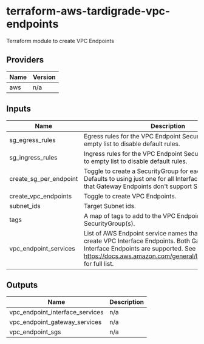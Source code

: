 # terraform-aws-tardigrade-vpc-endpoints

Terraform module to create VPC Endpoints


<!-- BEGIN TFDOCS -->
## Providers

| Name | Version |
|------|---------|
| aws | n/a |

## Inputs

| Name | Description | Type | Default | Required |
|------|-------------|------|---------|:-----:|
| sg\_egress\_rules | Egress rules for the VPC Endpoint SecurityGroup(s). Set to empty list to disable default rules. | `list` | n/a | yes |
| sg\_ingress\_rules | Ingress rules for the VPC Endpoint SecurityGroup(s). Set to empty list to disable default rules. | `list` | n/a | yes |
| create\_sg\_per\_endpoint | Toggle to create a SecurityGroup for each VPC Endpoint. Defaults to using just one for all Interface Endpoints. Note that Gateway Endpoints don't support SecurityGroups. | `bool` | `false` | no |
| create\_vpc\_endpoints | Toggle to create VPC Endpoints. | `bool` | `true` | no |
| subnet\_ids | Target Subnet ids. | `list(string)` | `[]` | no |
| tags | A map of tags to add to the VPC Endpoint and to the SecurityGroup(s). | `map(string)` | `{}` | no |
| vpc\_endpoint\_services | List of AWS Endpoint service names that are used to create VPC Interface Endpoints. Both Gateway and Interface Endpoints are supported. See https://docs.aws.amazon.com/general/latest/gr/rande.html for full list. | `list(string)` | `[]` | no |

## Outputs

| Name | Description |
|------|-------------|
| vpc\_endpoint\_interface\_services | n/a |
| vpc\_endpoint\_gateway\_services | n/a |
| vpc\_endpoint\_sgs | n/a |

<!-- END TFDOCS -->
